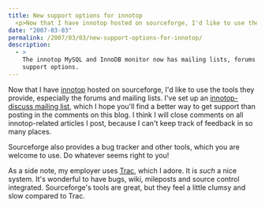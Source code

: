```yaml
---
title: New support options for innotop
  <p>Now that I have innotop hosted on sourceforge, I'd like to use the tools they provide, especially the forums and mailing lists.  I've set up an <a href="http://sourceforge.net/mail/?group_id=186074">innotop-discuss mailing list</a>, which I hope you'll find a better way to get support than posting in the comments on this blog.  I think I will close comments on all innotop-related articles I post, because I can't keep track of feedback in so many places.</p>
date: "2007-03-03"
permalink: /2007/03/03/new-support-options-for-innotop/
description:
  - >
    The innotop MySQL and InnoDB monitor now has mailing lists, forums and other
    support options.
---
```

Now that I have [innotop][1] hosted on sourceforge, I'd like to use the tools they provide, especially the forums and mailing lists. I've set up an [innotop-discuss mailing list][2], which I hope you'll find a better way to get support than posting in the comments on this blog. I think I will close comments on all innotop-related articles I post, because I can't keep track of feedback in so many places.

Sourceforge also provides a bug tracker and other tools, which you are welcome to use. Do whatever seems right to you!

As a side note, my employer uses [Trac][3], which I adore. It is *such* a nice system. It's wonderful to have bugs, wiki, mileposts and source control integrated. Sourceforge's tools are great, but they feel a little clumsy and slow compared to Trac.

 [1]: http://code.google.com/p/innotop
 [2]: http://groups.google.com/group/innotop-discuss
 [3]: http://trac.edgewall.org/
